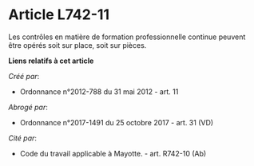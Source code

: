 # Article L742-11

Les contrôles en matière de formation professionnelle continue peuvent être opérés soit sur place, soit sur pièces.

**Liens relatifs à cet article**

_Créé par_:

  - Ordonnance n°2012-788 du 31 mai 2012 - art. 11

_Abrogé par_:

  - Ordonnance n°2017-1491 du 25 octobre 2017 - art. 31 (VD)

_Cité par_:

  - Code du travail applicable à Mayotte. - art. R742-10 (Ab)

